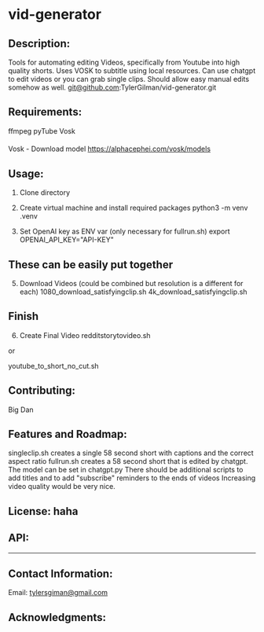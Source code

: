 # vid-generator

## Description:
Tools for automating editing Videos, specifically from Youtube into high quality shorts.
Uses VOSK to subtitle using local resources. Can use chatgpt to edit videos or you can grab single clips. 
Should allow easy manual edits somehow as well. git@github.com:TylerGilman/vid-generator.git

## Requirements:
ffmpeg
pyTube
Vosk 

#### 
Vosk - Download model https://alphacephei.com/vosk/models

## Usage:
1. Clone directory

2. Create virtual machine and install required packages
python3 -m venv .venv 


4. Set OpenAI key as ENV var (only necessary for fullrun.sh)
export OPENAI_API_KEY="API-KEY"

## These can be easily put together
5. Download Videos (could be combined but resolution is a different for each)
1080_download_satisfyingclip.sh
4k_download_satisfyingclip.sh


## Finish 
6. Create Final Video
redditstorytovideo.sh

or 

youtube_to_short_no_cut.sh



## Contributing:
Big Dan

## Features and Roadmap:
singleclip.sh creates a single 58 second short with captions and the correct aspect ratio
fullrun.sh creates a 58 second short that is edited by chatgpt. The model can be set in chatgpt.py
There should be additional scripts to add titles and to add "subscribe" reminders to the ends of videos
Increasing video quality would be very nice. 


## License: haha

## API:
___

## Contact Information:
Email: tylersgiman@gmail.com

## Acknowledgments:

